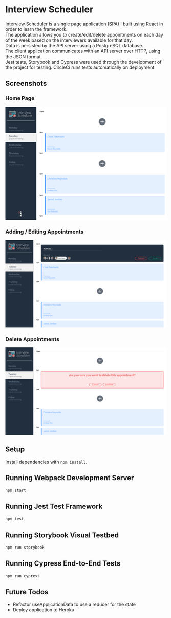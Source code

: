 # Interview Scheduler

Interview Scheduler is a single page application (SPA) I built using React in order to learn the framework.  
The application allows you to create/edit/delete appointments on each day of the week based on the interviewers available for that day.  
Data is persisted by the API server using a PostgreSQL database.  
The client application communicates with an API server over HTTP, using the JSON format.  
Jest tests, Storybook and Cypress were used through the development of the project for testing. CircleCi runs tests automatically on deployment  

## Screenshots

### Home Page
!["Fullscreen"](docs/fullscreen.png)

### Adding / Editing Appointments
!["Adding/Editing"](docs/edit⁄create.png)

### Delete Appointments
!["Adding/Editing"](docs/delete.png)

## Setup

Install dependencies with `npm install`.

## Running Webpack Development Server

```sh
npm start
```

## Running Jest Test Framework

```sh
npm test
```

## Running Storybook Visual Testbed

```sh
npm run storybook
```

## Running Cypress End-to-End Tests

```sh
npm run cypress
```

## Future Todos

* Refactor useApplicationData to use a reducer for the state
* Deploy application to Heroku
